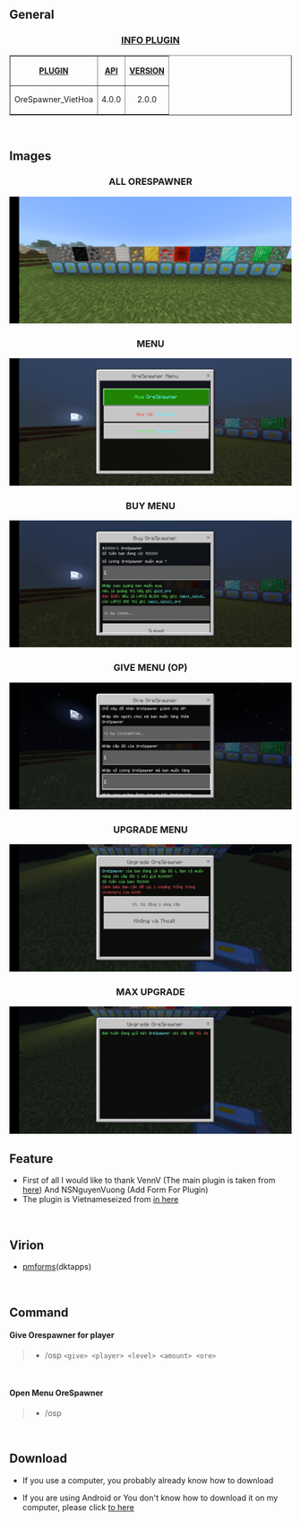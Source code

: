 ## General
<h3 align="center"><u>INFO PLUGIN</u></h3>
<table border="1" align="center">
<tr>
<th><p><u>PLUGIN</u></p></th>
<th><p><u>API</u></p></th>
<th><p><u>VERSION</u></p></th>
</tr>
<tr>
<td align="center">
<p>OreSpawner_VietHoa</p>
</td>
<td align="center">
<p>4.0.0</p>
</td>
<td align="center">
<p>2.0.0</p>
</td>
</tr>
</table>
<br>

## Images
<h3 align="center">ALL ORESPAWNER</h3>
<img src="https://github.com/Clickedtran/OreSpawner_VietHoa/blob/Master/image/all_ore_spawner.jpg">
<br>
<h3 align="center">MENU</h3>
<img src="https://github.com/Clickedtran/OreSpawner_VietHoa/blob/Master/image/orespawner_menu.jpg">
<br>
<h3 align="center">BUY MENU</h3>
<img src="https://github.com/Clickedtran/OreSpawner_VietHoa/blob/Master/image/orespawner_buy.jpg">
<br>
<h3 align="center">GIVE MENU (OP)</h3>
<img src="https://github.com/Clickedtran/OreSpawner_VietHoa/blob/Master/image/orespawner_give.jpg">
<br>
<h3 align="center">UPGRADE MENU</h3>
<img src="https://github.com/Clickedtran/OreSpawner_VietHoa/blob/Master/image/orespawner_upgrade.jpg">
<br>
<h3 align="center">MAX UPGRADE</h3>
<img src="https://github.com/Clickedtran/OreSpawner_VietHoa/blob/Master/image/orespawner_max_upgrade.jpg">
<br>

## Feature 
- First of all I would like to thank VennV (The main plugin is taken from <a href="https://github.com/VennDev/OreSpawner/">here</a>) And NSNguyenVuong (Add Form For Plugin)
- The plugin is Vietnameseized from <a href="https://github.com/NovaStark1234/OreSpawnerModify">in here</a>
<br>

## Virion
- [pmforms](https://github.com/dktapps-pm-pl/pmforms/archive/refs/heads/master.zip)(dktapps)
<br>

## Command 
<h4>Give Orespawner for player</h4>

>- /osp ``` <give> <player> <level> <amount> <ore> ```

<br>
<h4>Open Menu OreSpawner</h4>

>- /osp

<br>

## Download

- If you use a computer, you probably already know how to download


- If you are using Android or You don't know how to download it on my computer, please click <a href="https://github.com/Clickedtran/OreSpawner_VietHoa/archive/refs/heads/Master.zip">to here</a>


